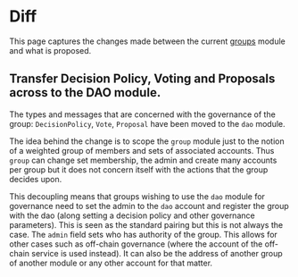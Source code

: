 # Diff

This page captures the changes made between the current
[groups](https://github.com/regen-network/regen-ledger/tree/v1.0.0/x/group/spec)
module and what is proposed.

## Transfer Decision Policy, Voting and Proposals across to the DAO module.

The types and messages that are concerned with the governance of the group:
`DecisionPolicy`, `Vote`, `Proposal` have been moved to the `dao` module. 

The idea behind the change is to scope the `group` module just to the notion of
a weighted group of members and sets of associated accounts. Thus `group` can
change set membership, the admin and create many accounts per group but it does
not concern itself with the actions that the group decides upon.

This decoupling means that groups wishing to use the `dao` module for governance
need to set the admin to the `dao` account and register the group with the dao
(along setting a decision policy and other governance parameters). This is seen as
the standard pairing but this is not always the case. The `admin` field sets who
has authority of the group. This allows for other cases such as off-chain
governance (where the account of the off-chain service is used instead). It can
also be the address of another group of another module or any other account for
that matter.
